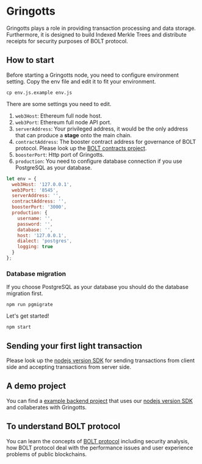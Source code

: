 # Gringotts

Gringotts plays a role in providing transaction processing and data storage. Furthermore, it is designed to build Indexed Merkle Trees and distribute receipts for security purposes of BOLT protocol.

## How to start

Before starting a Gringotts node, you need to configure environment setting.
Copy the env file and edit it to fit your environment.

```
cp env.js.example env.js
```

There are some settings you need to edit.

1. `web3Host`: Ethereum full node host.
2. `web3Port`: Ethereum full node API port.
3. `serverAddress`: Your privileged address, it would be the only address that can produce a **stage** onto the main chain.
4. `contractAddress`: The booster contract address for governance of BOLT protocol. Please look up the [BOLT contracts project](https://github.com/BOLT-Protocol/contracts/tree/master/gringotts).
5. `boosterPort`: Http port of Gringotts.
6. `production`: You need to configure database connection if you use PostgreSQL as your database.

```javascript
let env = {
  web3Host: '127.0.0.1',
  web3Port: '8545',
  serverAddress: '',
  contractAddress: '',
  boosterPort: '3000',
  production: {
    username: '',
    password: '',
    database: '',
    host: '127.0.0.1',
    dialect: 'postgres',
    logging: true
  }
};
```

### Database migration

If you choose PostgreSQL as your database you should do the database migration first.

```
npm run pgmigrate
```

Let's get started!

```
npm start
```

## Sending your first light transaction

Please look up the [nodejs version SDK](https://github.com/BOLT-Protocol/wizard_nodejs) for sending transactions from client side and accepting transactions from server side.

## A demo project

You can find a [example backend project](https://github.com/BOLT-Protocol/wizard_nodejs_demo) that uses our [nodejs version SDK](https://github.com/BOLT-Protocol/wizard_nodejs) and collaberates with Gringotts.

## To understand BOLT protocol

You can learn the concepts of [BOLT protocol](https://github.com/BOLT-Protocol/wiki/blob/master/yellow_paper_eng.md) including security analysis, how BOLT protocol deal with the performance issues and user experience problems of public blockchains.
